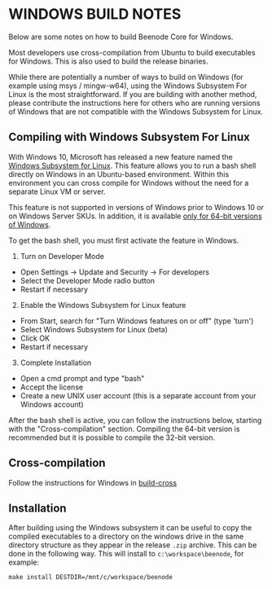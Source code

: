 WINDOWS BUILD NOTES
====================

Below are some notes on how to build Beenode Core for Windows.

Most developers use cross-compilation from Ubuntu to build executables for
Windows. This is also used to build the release binaries.

While there are potentially a number of ways to build on Windows (for example using msys / mingw-w64),
using the Windows Subsystem For Linux is the most straightforward. If you are building with
another method, please contribute the instructions here for others who are running versions
of Windows that are not compatible with the Windows Subsystem for Linux.

Compiling with Windows Subsystem For Linux
-------------------------------------------

With Windows 10, Microsoft has released a new feature named the [Windows
Subsystem for Linux](https://msdn.microsoft.com/commandline/wsl/about). This
feature allows you to run a bash shell directly on Windows in an Ubuntu-based
environment. Within this environment you can cross compile for Windows without
the need for a separate Linux VM or server.

This feature is not supported in versions of Windows prior to Windows 10 or on
Windows Server SKUs. In addition, it is available [only for 64-bit versions of
Windows](https://msdn.microsoft.com/en-us/commandline/wsl/install_guide).

To get the bash shell, you must first activate the feature in Windows.

1. Turn on Developer Mode
  * Open Settings -> Update and Security -> For developers
  * Select the Developer Mode radio button
  * Restart if necessary
2. Enable the Windows Subsystem for Linux feature
  * From Start, search for "Turn Windows features on or off" (type 'turn')
  * Select Windows Subsystem for Linux (beta)
  * Click OK
  * Restart if necessary
3. Complete Installation
  * Open a cmd prompt and type "bash"
  * Accept the license
  * Create a new UNIX user account (this is a separate account from your Windows account)

After the bash shell is active, you can follow the instructions below, starting
with the "Cross-compilation" section. Compiling the 64-bit version is
recommended but it is possible to compile the 32-bit version.

Cross-compilation
-------------------

Follow the instructions for Windows in [build-cross](build-cross.md)

Installation
-------------

After building using the Windows subsystem it can be useful to copy the compiled
executables to a directory on the windows drive in the same directory structure
as they appear in the release `.zip` archive. This can be done in the following
way. This will install to `c:\workspace\beenode`, for example:

    make install DESTDIR=/mnt/c/workspace/beenode

